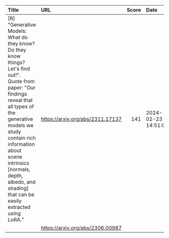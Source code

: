 | Title                                                                                                                                                                                                                                                                                                     | URL                              |   Score | Date                |
|:----------------------------------------------------------------------------------------------------------------------------------------------------------------------------------------------------------------------------------------------------------------------------------------------------------|:---------------------------------|--------:|:--------------------|
| [R] "Generative Models: What do they know? Do they know things? Let's find out!". Quote from paper: "Our findings reveal that all types of the generative models we study contain rich information about scene intrinsics [normals, depth, albedo, and shading] that can be easily extracted using LoRA." | https://arxiv.org/abs/2311.17137 |     141 | 2024-02-23 14:51:03 |
|                                                                                                                                                                                                                                                                                                           | https://arxiv.org/abs/2306.00987 |         |                     |